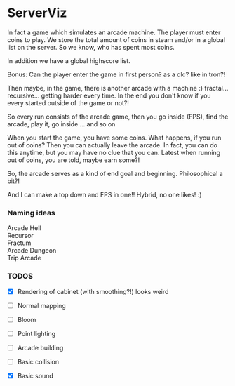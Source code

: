 # ServerViz

In fact a game which simulates an arcade machine. 
The player must enter coins to play. 
We store the total amount of coins in steam and/or in a global list on the server. 
So we know, who has spent most coins. 

In addition we have a global highscore list. 

Bonus: Can the player enter the game in first person? as a dlc? like in tron?!

Then maybe, in the game, there is another arcade with a machine :) 
fractal... recursive... getting harder every time. 
In the end you don't know if you every started outside of the game or not?!

So every run consists of the arcade game, then you go inside (FPS), find the arcade, play it, go inside ... and so on

When you start the game, you have some coins. What happens, if you run out of coins? 
Then you can actually leave the arcade. In fact, you can do this anytime, but you may have no clue
that you can. 
Latest when running out of coins, you are told, maybe earn some?!

So, the arcade serves as a kind of end goal and beginning. Philosophical a bit?!

And I can make a top down and FPS in one!! Hybrid, no one likes! :) 


### Naming ideas

Arcade Hell\
Recursor\
Fractum\
Arcade Dungeon\
Trip Arcade



### TODOS

-[x] Rendering of cabinet (with smoothing?!) looks weird
-[ ] Normal mapping
-[ ] Bloom
-[ ] Point lighting
-[ ] Arcade building
-[ ] Basic collision
-[x] Basic sound




